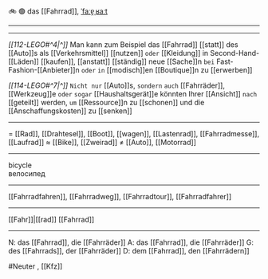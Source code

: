 🚲 🟢 das [[Fahrrad]], [ˈfaːɐ̯ˌʁaːt](https://youglish.com/pronounce/Fahrrad/german)  

---
---

*[[112-LEGO#^4|^]]* Man kann zum Beispiel das [[Fahrrad]] [[statt]] des [[Auto]]s als [[Verkehrsmittel]] [[nutzen]] `oder` [[Kleidung]] in Second-Hand-[[Läden]] [[kaufen]], [[anstatt]] [[ständig]] neue [[Sache]]n `bei` Fast-Fashion-[[Anbieter]]n `oder` `in` [[modisch]]en [[Boutique]]n zu [[erwerben]]


*[[114-LEGO#^7|^]]* `Nicht nur` [[Auto]]s, `sondern` `auch` [[Fahrräder]], [[Werkzeug]]e `oder` `sogar` [[Haushaltsgerät]]e könnten Ihrer [[Ansicht]] `nach` [[geteilt]] werden, `um` [[Ressource]]n zu [[schonen]] und die [[Anschaffungskosten]] zu [[senken]]



---
= [[Rad]], [[Drahtesel]], [[Boot]], [[wagen]], [[Lastenrad]], [[Fahrradmesse]], [[Laufrad]]
≈ [[Bike]], [[Zweirad]]
≠ [[Auto]], [[Motorrad]]

---
bicycle  
велосипед

---
[[Fahrradfahren]], [[Fahrradweg]], [[Fahrradtour]], [[Fahrradfahrer]]

---
[[Fahr]]|[[rad]]
[[Fahrrad]]


---
N: das [[Fahrrad]], die [[Fahrräder]]
A: das [[Fahrrad]], die [[Fahrräder]]
G: des [[Fahrrads]], der [[Fahrräder]]
D: dem [[Fahrrad]], den [[Fahrrädern]]

#Neuter , [[Kfz]]
